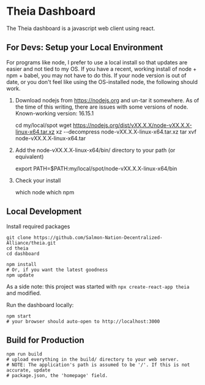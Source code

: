 # Theia Dashboard

The Theia dashboard is a javascript web client using react. 

## For Devs: Setup your Local Environment

For programs like node, I prefer to use a local install 
so that updates are easier and not tied to my OS. 
If you have a recent, working install of node + npm + babel, you may not have to do this. 
If your node version is out of date, or you don't feel like using the OS-installed node,
the following should work. 

1. Download nodejs from https://nodejs.org and un-tar it somewhere. 
   As of the time of this writing, there are issues with some versions of node. 
   Known-working version: 16.15.1

    cd my/local/spot
    wget https://nodejs.org/dist/vXX.X.X/node-vXX.X.X-linux-x64.tar.xz
    xz --decompress node-vXX.X.X-linux-x64.tar.xz 
    tar xvf node-vXX.X.X-linux-x64.tar 


2. Add the node-vXX.X.X-linux-x64/bin/ directory to your path (or equivalent)

    export PATH=$PATH:my/local/spot/node-vXX.X.X-linux-x64/bin

3. Check your install

    which node
    which npm

## Local Development

Install required packages

    git clone https://github.com/Salmon-Nation-Decentralized-Alliance/theia.git
    cd theia
    cd dashboard

    npm install
    # Or, if you want the latest goodness
    npm update

As a side note: this project was started with `npx create-react-app theia` and modified. 


Run the dashboard locally: 

    npm start
    # your browser should auto-open to http://localhost:3000

## Build for Production

    npm run build
    # upload everything in the build/ directory to your web server.
    # NOTE: The application's path is assumed to be '/'. If this is not accurate, update
    # package.json, the 'homepage' field.

